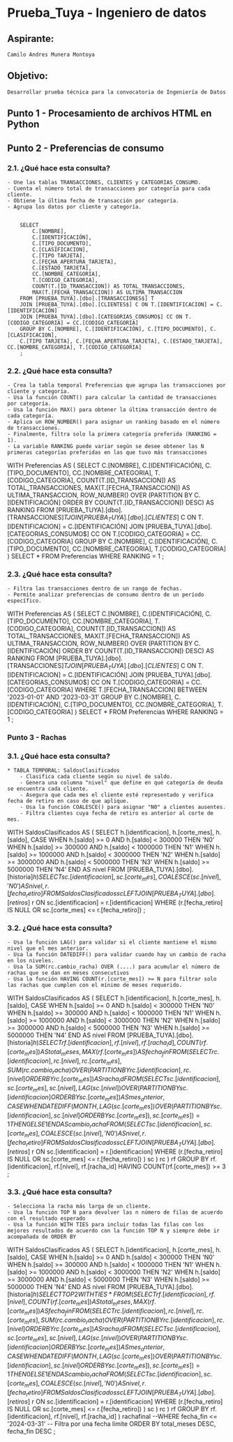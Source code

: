 # Prueba_Tuya - Ingeniero de datos

## Aspirante: 
	Camilo Andres Munera Montoya


## Objetivo:
	Desarrollar prueba técnica para la convocatoria de Ingeniería de Datos






## Punto 1 - Procesamiento de archivos HTML en Python



## Punto 2 -  Preferencias de consumo

### 2.1. ¿Qué hace esta consulta?
	
	- Une las tablas TRANSACCIONES, CLIENTES y CATEGORIAS_CONSUMO.
	- Cuenta el número total de transacciones por categoría para cada cliente.
	- Obtiene la última fecha de transacción por categoría.
	- Agrupa los datos por cliente y categoría.


		SELECT 
		    C.[NOMBRE],
		    C.[IDENTIFICACIÓN],
		    C.[TIPO_DOCUMENTO],
		    C.[CLASIFICACION],
		    C.[TIPO TARJETA],
		    C.[FEÇHA_APERTURA_TARJETA],
		    C.[ESTADO_TARJETA],
		    CC.[NOMBRE_CATEGORIA],
		    T.[CODIGO_CATEGORIA],
		    COUNT(T.[ID_TRANSACCION]) AS TOTAL_TRANSACCIONES,
		    MAX(T.[FECHA_TRANSACCION]) AS ULTIMA_TRANSACCION
		FROM [PRUEBA_TUYA].[dbo].[TRANSACCIONES$] T
		JOIN [PRUEBA_TUYA].[dbo].[CLIENTES$] C ON T.[IDENTIFICACION] = C.[IDENTIFICACIÓN]
		JOIN [PRUEBA_TUYA].[dbo].[CATEGORIAS_CONSUMO$] CC ON T.[CODIGO_CATEGORIA] = CC.[CODIGO_CATEGORIA]
		GROUP BY C.[NOMBRE], C.[IDENTIFICACIÓN], C.[TIPO_DOCUMENTO], C.[CLASIFICACION], 
		C.[TIPO TARJETA], C.[FEÇHA_APERTURA_TARJETA], C.[ESTADO_TARJETA], CC.[NOMBRE_CATEGORIA], T.[CODIGO_CATEGORIA]
		;


### 2.2. ¿Qué hace esta consulta?

	- Crea la tabla temporal Preferencias que agrupa las transacciones por cliente y categoría.
	- Usa la función COUNT() para calcular la cantidad de transacciones por categoría.
	- Usa la función MAX() para obtener la última transacción dentro de cada categoría.
	- Aplica un ROW_NUMBER() para asignar un ranking basado en el número de transacciones.
	- Finalmente, filtra solo la primera categoría preferida (RANKING = 1).
	- La variable RANKING puede variar según se desee obtener las N primeras categorías preferidas en las que tuvo más transacciones


WITH Preferencias AS (
			SELECT 
				C.[NOMBRE],
				C.[IDENTIFICACIÓN],
				C.[TIPO_DOCUMENTO],
				CC.[NOMBRE_CATEGORIA],
				T.[CODIGO_CATEGORIA],
				COUNT(T.[ID_TRANSACCION]) AS TOTAL_TRANSACCIONES,
				MAX(T.[FECHA_TRANSACCION]) AS ULTIMA_TRANSACCION,
				ROW_NUMBER() OVER (PARTITION BY C.[IDENTIFICACIÓN] ORDER BY COUNT(T.[ID_TRANSACCION]) DESC) AS RANKING
			FROM [PRUEBA_TUYA].[dbo].[TRANSACCIONES$] T
			JOIN [PRUEBA_TUYA].[dbo].[CLIENTES$] C ON T.[IDENTIFICACION] = C.[IDENTIFICACIÓN]
			JOIN [PRUEBA_TUYA].[dbo].[CATEGORIAS_CONSUMO$] CC ON T.[CODIGO_CATEGORIA] = CC.[CODIGO_CATEGORIA]
			GROUP BY C.[NOMBRE], C.[IDENTIFICACIÓN], C.[TIPO_DOCUMENTO], CC.[NOMBRE_CATEGORIA], T.[CODIGO_CATEGORIA]
			)
SELECT 
* 
FROM Preferencias 
WHERE RANKING = 1
;



### 2.3. ¿Qué hace esta consulta?

	- Filtra las transacciones dentro de un rango de fechas.
	- Permite analizar preferencias de consumo dentro de un período específico.
  

WITH Preferencias AS (
			SELECT 
				C.[NOMBRE],
				C.[IDENTIFICACIÓN],
				C.[TIPO_DOCUMENTO],
				CC.[NOMBRE_CATEGORIA],
				T.[CODIGO_CATEGORIA],
				COUNT(T.[ID_TRANSACCION]) AS TOTAL_TRANSACCIONES,
				MAX(T.[FECHA_TRANSACCION]) AS ULTIMA_TRANSACCION,
				ROW_NUMBER() OVER (PARTITION BY C.[IDENTIFICACIÓN] ORDER BY COUNT(T.[ID_TRANSACCION]) DESC) AS RANKING
			FROM [PRUEBA_TUYA].[dbo].[TRANSACCIONES$] T
			JOIN [PRUEBA_TUYA].[dbo].[CLIENTES$] C ON T.[IDENTIFICACION] = C.[IDENTIFICACIÓN]
			JOIN [PRUEBA_TUYA].[dbo].[CATEGORIAS_CONSUMO$] CC ON T.[CODIGO_CATEGORIA] = CC.[CODIGO_CATEGORIA]
			WHERE T.[FECHA_TRANSACCION] BETWEEN '2023-01-01' AND '2023-03-31'
			GROUP BY C.[NOMBRE], C.[IDENTIFICACIÓN], C.[TIPO_DOCUMENTO], CC.[NOMBRE_CATEGORIA], T.[CODIGO_CATEGORIA]
		)
SELECT 
* 
FROM Preferencias WHERE RANKING = 1
;




### Punto 3 -  Rachas

### 3.1. ¿Qué hace esta consulta?

	* TABLA TEMPORAL: SaldosClasificados
		- Clasifica cada cliente según su nivel de saldo.
		- Genera una columna "nivel" que define en qué categoría de deuda se encuentra cada cliente.
		- Asegura que cada mes el cliente esté representado y verifica fecha de retiro en caso de que aplique.
		- Usa la función COALESCE() para asignar "N0" a clientes ausentes.
		- Filtra clientes cuya fecha de retiro es anterior al corte de mes.


WITH SaldosClasificados AS (
			SELECT 
				h.[identificacion],
				h.[corte_mes],
				h.[saldo],
				CASE 
					WHEN h.[saldo] >= 0 AND h.[saldo] < 300000 THEN 'N0'
					WHEN h.[saldo] >= 300000 AND h.[saldo] < 1000000 THEN 'N1'
					WHEN h.[saldo] >= 1000000 AND h.[saldo] < 3000000 THEN 'N2'
					WHEN h.[saldo] >= 3000000 AND h.[saldo] < 5000000 THEN 'N3'
					WHEN h.[saldo] >= 5000000 THEN 'N4'
				END AS nivel
			FROM [PRUEBA_TUYA].[dbo].[historia$] h
			)
SELECT 
    sc.[identificacion],
    sc.[corte_mes],
    COALESCE(sc.[nivel], 'N0') AS nivel,
    r.[fecha_retiro]
FROM SaldosClasificados sc
LEFT JOIN [PRUEBA_TUYA].[dbo].[retiros$] r ON sc.[identificacion] = r.[identificacion]
WHERE (r.[fecha_retiro] IS NULL OR sc.[corte_mes] <= r.[fecha_retiro])
;



### 3.2. ¿Qué hace esta consulta?

	- Usa la función LAG() para validar si el cliente mantiene el mismo nivel que el mes anterior.
	- Usa la función DATEDIFF() para validar cuando hay un cambio de racha en los niveles.
	- Usa la SUM(rc.cambio_racha) OVER (....) para acumular el número de rachas que se dan en meses consecutivos
	- Usa la función HAVING COUNT(r.[corte_mes]) >= N para filtrar solo las rachas que cumplen con el mínimo de meses requerido.



WITH SaldosClasificados AS (
			SELECT 
				h.[identificacion],
				h.[corte_mes],
				h.[saldo],
				CASE 
					WHEN h.[saldo] >= 0 AND h.[saldo] < 300000 THEN 'N0'
					WHEN h.[saldo] >= 300000 AND h.[saldo] < 1000000 THEN 'N1'
					WHEN h.[saldo] >= 1000000 AND h.[saldo] < 3000000 THEN 'N2'
					WHEN h.[saldo] >= 3000000 AND h.[saldo] < 5000000 THEN 'N3'
					WHEN h.[saldo] >= 5000000 THEN 'N4'
				END AS nivel
			FROM [PRUEBA_TUYA].[dbo].[historia$] h
			)
	SELECT 
		rf.[identificacion],
		rf.[nivel],
		rf.[racha_id],
		COUNT(rf.[corte_mes]) AS total_meses,
		MAX(rf.[corte_mes]) AS fecha_fin
	FROM
		(
			SELECT 
				rc.[identificacion],
				rc.[nivel],
				rc.[corte_mes],
				SUM(rc.cambio_racha) OVER (PARTITION BY rc.[identificacion], rc.[nivel] ORDER BY rc.[corte_mes]) AS racha_id
			FROM
				(
				SELECT 
					sc.[identificacion],
					sc.[corte_mes],
					sc.[nivel],
					LAG(sc.[nivel]) OVER (PARTITION BY sc.[identificacion] ORDER BY sc.[corte_mes]) AS mes_anterior,
					CASE 
					WHEN DATEDIFF(MONTH, LAG(sc.[corte_mes]) OVER (PARTITION BY sc.[identificacion], sc.[nivel] ORDER BY sc.[corte_mes]), sc.[corte_mes]) = 1 
					THEN 0 ELSE 1 END AS cambio_racha
				FROM (
						SELECT 
							sc.[identificacion],
							sc.[corte_mes],
							COALESCE(sc.[nivel], 'N0') AS nivel,
							r.[fecha_retiro]
						FROM SaldosClasificados sc
						LEFT JOIN [PRUEBA_TUYA].[dbo].[retiros$] r ON sc.[identificacion] = r.[identificacion]
						WHERE (r.[fecha_retiro] IS NULL OR sc.[corte_mes] <= r.[fecha_retiro])
					) sc
			) rc
		) rf
	GROUP BY rf.[identificacion], rf.[nivel], rf.[racha_id]
	HAVING COUNT(rf.[corte_mes]) >= 3
;


### 3.3. ¿Qué hace esta consulta?

	- Selecciona la racha más larga de un cliente.
	- Usa la función TOP N para devolver las n número de filas de acuerdo con el resultado esperado
	- Usa la función WITH TIES para incluir todas las filas con los mejores resultados de acuerdo con la función TOP N y siempre debe ir acompañada de ORDER BY


WITH SaldosClasificados AS (
			SELECT 
				h.[identificacion],
				h.[corte_mes],
				h.[saldo],
				CASE 
					WHEN h.[saldo] >= 0 AND h.[saldo] < 300000 THEN 'N0'
					WHEN h.[saldo] >= 300000 AND h.[saldo] < 1000000 THEN 'N1'
					WHEN h.[saldo] >= 1000000 AND h.[saldo] < 3000000 THEN 'N2'
					WHEN h.[saldo] >= 3000000 AND h.[saldo] < 5000000 THEN 'N3'
					WHEN h.[saldo] >= 5000000 THEN 'N4'
				END AS nivel
			FROM [PRUEBA_TUYA].[dbo].[historia$] h
			)
SELECT 
TOP 2 WITH TIES * 
FROM (
		SELECT 
			rf.[identificacion],
			rf.[nivel],
			COUNT(rf.[corte_mes]) AS total_meses,
			MAX(rf.[corte_mes]) AS fecha_fin
		FROM
			(
				SELECT 
					rc.[identificacion],
					rc.[nivel],
					rc.[corte_mes],
					SUM(rc.cambio_racha) OVER (PARTITION BY rc.[identificacion], rc.[nivel] ORDER BY rc.[corte_mes]) AS racha_id
				FROM
					(
					SELECT 
						sc.[identificacion],
						sc.[corte_mes],
						sc.[nivel],
						LAG(sc.[nivel]) OVER (PARTITION BY sc.[identificacion] ORDER BY sc.[corte_mes]) AS mes_anterior,
						CASE 
						WHEN DATEDIFF(MONTH, LAG(sc.[corte_mes]) OVER (PARTITION BY sc.[identificacion], sc.[nivel] ORDER BY sc.[corte_mes]), sc.[corte_mes]) = 1 
						THEN 0 ELSE 1 END AS cambio_racha
					FROM (
							SELECT 
								sc.[identificacion],
								sc.[corte_mes],
								COALESCE(sc.[nivel], 'N0') AS nivel,
								r.[fecha_retiro]
							FROM SaldosClasificados sc
							LEFT JOIN [PRUEBA_TUYA].[dbo].[retiros$] r ON sc.[identificacion] = r.[identificacion]
							WHERE (r.[fecha_retiro] IS NULL OR sc.[corte_mes] <= r.[fecha_retiro])
						) sc
				) rc
			) rf
		GROUP BY rf.[identificacion], rf.[nivel], rf.[racha_id]
	) rachafinal
--WHERE fecha_fin <= '2024-03-31'  -- Filtra por una fecha límite
ORDER BY total_meses DESC, fecha_fin DESC
;
